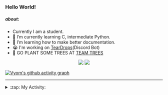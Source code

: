 ### Hello World!

##### about:
- Currently I am a student.
- 🌱 I’m currently learning C, intermediate Python.
- 🌱 I’m learning how to make better documentation.
- 😭 I'm working on [TearDrops](https://github.com/Vyvy-vi/TearDrops)(Discord Bot)
- 🌱 GO PLANT SOME TREES AT [TEAM TREES](https://teamtrees.org/)

<p align="center">
  <a href="https://twitter.com/Vyvy_viM"><img target="_blank" src="https://img.shields.io/badge/twitter%20@Vyvy_viM-0D95E8?style=for-the-badge&logo=twitter&logoColor=white"/></a> 
  <a href="https://vyvy-vi.github.io/portfolio"><img target="_blank" src="https://img.shields.io/badge/-I%27m_craving_for_open_source-green?style=for-the-badge&logo=github&logoColor=black"/></a> 
</p>

[![Vyom's github activity graph](https://activity-graph.herokuapp.com/graph?username=Vyvy-vi)](https://github.com/ashutosh00710/github-readme-activity-graph)

---
<details>
  <summary>:zap: My Activity:</summary>
  
<!--START_SECTION:waka-->
**I'm a Night 🦉** 

```text
🌞 Morning    39 commits     █░░░░░░░░░░░░░░░░░░░░░░░░   6.29% 
🌆 Daytime    131 commits    █████░░░░░░░░░░░░░░░░░░░░   21.13% 
🌃 Evening    231 commits    █████████░░░░░░░░░░░░░░░░   37.26% 
🌙 Night      219 commits    ████████░░░░░░░░░░░░░░░░░   35.32%

```
📅 **I'm Most Productive on Sunday** 

```text
Monday       71 commits     ██░░░░░░░░░░░░░░░░░░░░░░░   11.45% 
Tuesday      83 commits     ███░░░░░░░░░░░░░░░░░░░░░░   13.39% 
Wednesday    87 commits     ███░░░░░░░░░░░░░░░░░░░░░░   14.03% 
Thursday     79 commits     ███░░░░░░░░░░░░░░░░░░░░░░   12.74% 
Friday       56 commits     ██░░░░░░░░░░░░░░░░░░░░░░░   9.03% 
Saturday     85 commits     ███░░░░░░░░░░░░░░░░░░░░░░   13.71% 
Sunday       159 commits    ██████░░░░░░░░░░░░░░░░░░░   25.65%

```


📊 **This Week I Spent My Time On** 

```text
🔥 Editors: 
Vim                      7 hrs 58 mins       ███████████████░░░░░░░░░░   62.81% 
VS Code                  4 hrs 43 mins       █████████░░░░░░░░░░░░░░░░   37.19%

🐱‍💻 Projects: 
api                      8 hrs 2 mins        ███████████████░░░░░░░░░░   63.36% 
Shepherd-bot             2 hrs 5 mins        ████░░░░░░░░░░░░░░░░░░░░░   16.5% 
TEC-welcome-bot          2 hrs               ████░░░░░░░░░░░░░░░░░░░░░   15.83% 
Praise-Bot-Discord       23 mins             ░░░░░░░░░░░░░░░░░░░░░░░░░   3.06% 
TEC-Discord-Automation   3 mins              ░░░░░░░░░░░░░░░░░░░░░░░░░   0.52%

```


 Last Updated on 24/09/2021
<!--END_SECTION:waka-->
</details>
